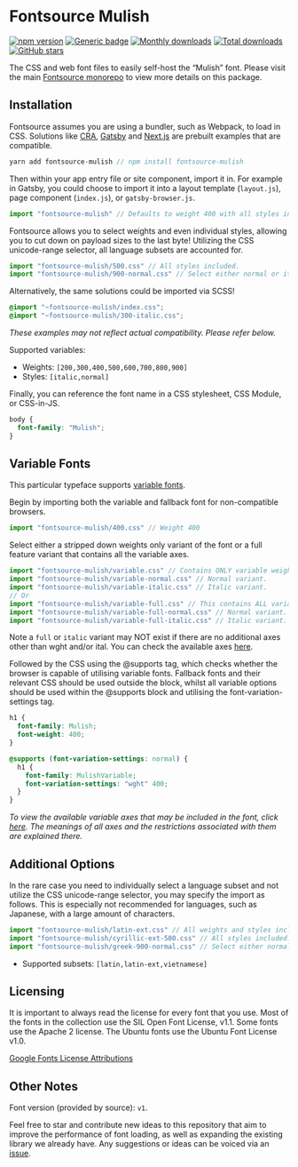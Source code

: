 # Fontsource Mulish

[![npm version](https://badge.fury.io/js/fontsource-mulish.svg)](https://www.npmjs.com/package/fontsource-mulish) [![Generic badge](https://img.shields.io/badge/fontsource-passing-brightgreen)](https://github.com/fontsource/fontsource) [![Monthly downloads](https://badgen.net/npm/dm/fontsource-mulish)](https://github.com/fontsource/fontsource) [![Total downloads](https://badgen.net/npm/dt/fontsource-mulish)](https://github.com/fontsource/fontsource) [![GitHub stars](https://img.shields.io/github/stars/DecliningLotus/fontsource.svg?style=social&label=Star)](https://github.com/fontsource/fontsource/stargazers)

The CSS and web font files to easily self-host the “Mulish” font. Please visit the main [Fontsource monorepo](https://github.com/fontsource/fontsource) to view more details on this package.

## Installation

Fontsource assumes you are using a bundler, such as Webpack, to load in CSS. Solutions like [CRA](https://create-react-app.dev/), [Gatsby](https://www.gatsbyjs.org/) and [Next.js](https://nextjs.org/) are prebuilt examples that are compatible.

```javascript
yarn add fontsource-mulish // npm install fontsource-mulish
```

Then within your app entry file or site component, import it in. For example in Gatsby, you could choose to import it into a layout template (`layout.js`), page component (`index.js`), or `gatsby-browser.js`.

```javascript
import "fontsource-mulish" // Defaults to weight 400 with all styles included.
```

Fontsource allows you to select weights and even individual styles, allowing you to cut down on payload sizes to the last byte! Utilizing the CSS unicode-range selector, all language subsets are accounted for.

```javascript
import "fontsource-mulish/500.css" // All styles included.
import "fontsource-mulish/900-normal.css" // Select either normal or italic.
```

Alternatively, the same solutions could be imported via SCSS!

```scss
@import "~fontsource-mulish/index.css";
@import "~fontsource-mulish/300-italic.css";
```

_These examples may not reflect actual compatibility. Please refer below._

Supported variables:

- Weights: `[200,300,400,500,600,700,800,900]`
- Styles: `[italic,normal]`

Finally, you can reference the font name in a CSS stylesheet, CSS Module, or CSS-in-JS.

```css
body {
  font-family: "Mulish";
}
```

## Variable Fonts

This particular typeface supports [variable fonts](https://developer.mozilla.org/en-US/docs/Web/CSS/CSS_Fonts/Variable_Fonts_Guide).

Begin by importing both the variable and fallback font for non-compatible browsers.

```js
import "fontsource-mulish/400.css" // Weight 400
```

Select either a stripped down weights only variant of the font or a full feature variant that contains all the variable axes.

```js
import "fontsource-mulish/variable.css" // Contains ONLY variable weights and no other axes. Both normal and italic.
import "fontsource-mulish/variable-normal.css" // Normal variant.
import "fontsource-mulish/variable-italic.css" // Italic variant.
// Or
import "fontsource-mulish/variable-full.css" // This contains ALL variable axes. Font files are larger. Both normal and italic.
import "fontsource-mulish/variable-full-normal.css" // Normal variant.
import "fontsource-mulish/variable-full-italic.css" // Italic variant.
```

Note a `full` or `italic` variant may NOT exist if there are no additional axes other than wght and/or ital. You can check the available axes [here](https://fonts.google.com/variablefonts).

Followed by the CSS using the @supports tag, which checks whether the browser is capable of utilising variable fonts. Fallback fonts and their relevant CSS should be used outside the block, whilst all variable options should be used within the @supports block and utilising the font-variation-settings tag.

```css
h1 {
  font-family: Mulish;
  font-weight: 400;
}

@supports (font-variation-settings: normal) {
  h1 {
    font-family: MulishVariable;
    font-variation-settings: "wght" 400;
  }
}
```

_To view the available variable axes that may be included in the font, click [here](https://fonts.google.com/variablefonts). The meanings of all axes and the restrictions associated with them are explained there._

## Additional Options

In the rare case you need to individually select a language subset and not utilize the CSS unicode-range selector, you may specify the import as follows. This is especially not recommended for languages, such as Japanese, with a large amount of characters.

```javascript
import "fontsource-mulish/latin-ext.css" // All weights and styles included.
import "fontsource-mulish/cyrillic-ext-500.css" // All styles included.
import "fontsource-mulish/greek-900-normal.css" // Select either normal or italic.
```

- Supported subsets: `[latin,latin-ext,vietnamese]`

## Licensing

It is important to always read the license for every font that you use.
Most of the fonts in the collection use the SIL Open Font License, v1.1. Some fonts use the Apache 2 license. The Ubuntu fonts use the Ubuntu Font License v1.0.

[Google Fonts License Attributions](https://fonts.google.com/attribution)

## Other Notes

Font version (provided by source): `v1`.

Feel free to star and contribute new ideas to this repository that aim to improve the performance of font loading, as well as expanding the existing library we already have. Any suggestions or ideas can be voiced via an [issue](https://github.com/fontsource/fontsource/issues).
